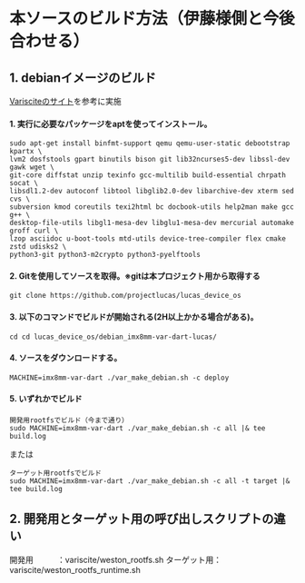 # 本ソースのビルド方法（伊藤様側と今後合わせる）
## 1. debianイメージのビルド
[Varisciteのサイト](https://variwiki.com/index.php?title=Debian_Build_Release&release=mx8mm-debian-bullseye-5.4-2.1.x-v1.3)を参考に実施

#### 1. 実行に必要なパッケージをaptを使ってインストール。
```
sudo apt-get install binfmt-support qemu qemu-user-static debootstrap kpartx \ 
lvm2 dosfstools gpart binutils bison git lib32ncurses5-dev libssl-dev gawk wget \ 
git-core diffstat unzip texinfo gcc-multilib build-essential chrpath socat \
libsdl1.2-dev autoconf libtool libglib2.0-dev libarchive-dev xterm sed cvs \
subversion kmod coreutils texi2html bc docbook-utils help2man make gcc g++ \ 
desktop-file-utils libgl1-mesa-dev libglu1-mesa-dev mercurial automake groff curl \ 
lzop asciidoc u-boot-tools mtd-utils device-tree-compiler flex cmake zstd udisks2 \ 
python3-git python3-m2crypto python3-pyelftools
```
#### 2. Gitを使用してソースを取得。※gitは本プロジェクト用から取得する
```
git clone https://github.com/projectlucas/lucas_device_os
```
#### 3. 以下のコマンドでビルドが開始される(2H以上かかる場合がある)。
```
cd cd lucas_device_os/debian_imx8mm-var-dart-lucas/
```
#### 4. ソースをダウンロードする。
```
MACHINE=imx8mm-var-dart ./var_make_debian.sh -c deploy
```
#### 5. いずれかでビルド
```
開発用rootfsでビルド（今まで通り）
sudo MACHINE=imx8mm-var-dart ./var_make_debian.sh -c all |& tee build.log
```
または

```
ターゲット用rootfsでビルド
sudo MACHINE=imx8mm-var-dart ./var_make_debian.sh -c all -t target |& tee build.log
```

## 2. 開発用とターゲット用の呼び出しスクリプトの違い
開発用　　　：variscite/weston_rootfs.sh
ターゲット用：variscite/weston_rootfs_runtime.sh

